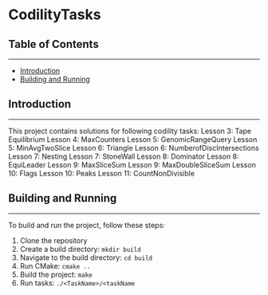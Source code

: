 # CodilityTasks

## Table of Contents
-----------------

* [Introduction](#introduction)
* [Building and Running](#building-and-running)

## Introduction
---------------

This project contains solutions for following codility tasks:
Lesson 3: Tape Equilibrium
Lesson 4: MaxCounters
Lesson 5: GenomicRangeQuery
Lesson 5: MinAvgTwoSlice
Lesson 6: Triangle
Lesson 6: NumberofDiscIntersections
Lesson 7: Nesting
Lesson 7: StoneWall
Lesson 8: Dominator
Lesson 8: EquiLeader
Lesson 9: MaxSliceSum
Lesson 9: MaxDoubleSliceSum
Lesson 10: Flags 
Lesson 10: Peaks
Lesson 11: CountNonDivisible 

## Building and Running
---------------------

To build and run the project, follow these steps:

1. Clone the repository
2. Create a build directory: `mkdir build`
3. Navigate to the build directory: `cd build`
4. Run CMake: `cmake ..`
5. Build the project: `make`
6. Run tasks: `./<TaskName>/<taskName`


